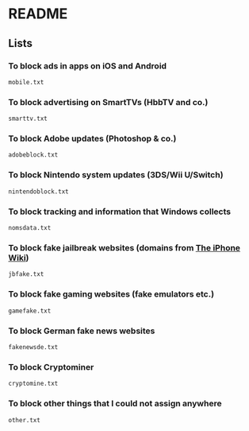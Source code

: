 # README

## Lists
### To block ads in apps on iOS and Android
`mobile.txt`

### To block advertising on SmartTVs (HbbTV and co.)
`smarttv.txt`

### To block Adobe updates (Photoshop & co.)
`adobeblock.txt`

### To block Nintendo system updates (3DS/Wii U/Switch)
`nintendoblock.txt`

### To block tracking and information that Windows collects
`nomsdata.txt`

### To block fake jailbreak websites (domains from [The iPhone Wiki](https://www.theiphonewiki.com/wiki/Scam_Jailbreaks_and_Unlocks))
`jbfake.txt`

### To block fake gaming websites (fake emulators etc.)
`gamefake.txt`

### To block German fake news websites
`fakenewsde.txt`

### To block Cryptominer
`cryptomine.txt`

### To block other things that I could not assign anywhere
`other.txt`
